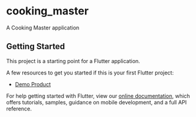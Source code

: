 # cooking_master

A Cooking Master application

## Getting Started

This project is a starting point for a Flutter application.

A few resources to get you started if this is your first Flutter project:
- [Demo Product](https://www.youtube.com/watch?v=wqjA17AAOYE)

For help getting started with Flutter, view our
[online documentation](https://flutter.dev/docs), which offers tutorials,
samples, guidance on mobile development, and a full API reference.
